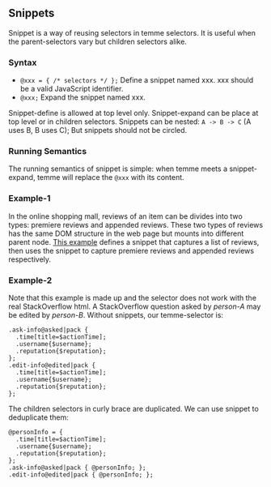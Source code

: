 ## Snippets

Snippet is a way of reusing selectors in temme selectors. It is useful when the parent-selectors vary but children selectors alike.

### Syntax

- `@xxx = { /* selectors */ };` Define a snippet named xxx. xxx should be a valid JavaScript identifier.
- `@xxx;` Expand the snippet named xxx.

Snippet-define is allowed at top level only. Snippet-expand can be place at top level or in children selectors. Snippets can be nested: `A -> B -> C` (A uses B, B uses C); But snippets should not be circled.

### Running Semantics

The running semantics of snippet is simple: when temme meets a snippet-expand, temme will replace the `@xxx` with its content.

### Example-1

In the online shopping mall, reviews of an item can be divides into two types: premiere reviews and appended reviews. These two types of reviews has the same DOM structure in the web page but mounts into different parent node. [This example](https://temme.js.org/?example=tmall-reviews-Chinese) defines a snippet that captures a list of reviews, then uses the snippet to capture premiere reviews and appended reviews respectively.

### Example-2

Note that this example is made up and the selector does not work with the real StackOverflow html. A StackOverflow question asked by _person-A_ may be edited by _person-B_. Without snippets, our temme-selector is:

```
.ask-info@asked|pack {
  .time[title=$actionTime];
  .username{$username};
  .reputation{$reputation};
};
.edit-info@edited|pack {
  .time[title=$actionTime];
  .username{$username};
  .reputation{$reputation};
};
```

The children selectors in curly brace are duplicated. We can use snippet to deduplicate them:

```
@personInfo = {
  .time[title=$actionTime];
  .username{$username};
  .reputation{$reputation};
};
.ask-info@asked|pack { @personInfo; };
.edit-info@edited|pack { @personInfo; };
```
